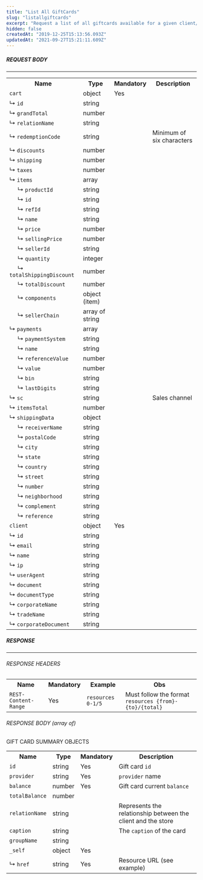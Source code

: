 ```yaml
---
title: "List All GiftCards"
slug: "listallgiftcards"
excerpt: "Request a list of all giftcards available for a given client/cart(request)."
hidden: false
createdAt: "2019-12-25T15:13:56.093Z"
updatedAt: "2021-09-27T15:21:11.609Z"
---
```


##### REQUEST BODY

---

<table>
    <tr>
        <th>Name</th>
        <th>Type</th>
        <th>Mandatory</th>
        <th>Description</th>
    </tr>
    <tr>
        <td><code>cart</code></td>
        <td>object</td>
        <td>Yes</td>
        <td></td>
    </tr>
    <tr>
        <td>&#x21B3; <code>id</code></td>
        <td>string</td>
        <td></td>
        <td></td>
    </tr>
    <tr>
        <td>&#x21B3; <code>grandTotal</code></td>
        <td>number</td>
        <td></td>
        <td></td>
    </tr>
    <tr>
        <td>&#x21B3; <code>relationName</code></td>
        <td>string</td>
        <td></td>
        <td></td>
    </tr>
    <tr>
        <td>&#x21B3; <code>redemptionCode</code></td>
        <td>string</td>
        <td></td>
        <td>Minimum of six characters</td>
    </tr>
    <tr>
        <td>&#x21B3; <code>discounts</code></td>
        <td>number</td>
        <td></td>
        <td></td>
    </tr>
    <tr>
        <td>&#x21B3; <code>shipping</code></td>
        <td>number</td>
        <td></td>
        <td></td>
    </tr>
    <tr>
        <td>&#x21B3; <code>taxes</code></td>
        <td>number</td>
        <td></td>
        <td></td>
    </tr>
    <tr>
        <td>&#x21B3; <code>items</code></td>
        <td>array</td>
        <td></td>
        <td></td>
    </tr>
    <tr>
        <td>&nbsp;&nbsp;&nbsp;&nbsp; &#x21B3; <code>productId</code></td>
        <td>string</td>
        <td></td>
        <td></td>
    </tr>
    <tr>
        <td>&nbsp;&nbsp;&nbsp;&nbsp; &#x21B3; <code>id</code></td>
        <td>string</td>
        <td></td>
        <td></td>
    </tr>
    <tr>
        <td>&nbsp;&nbsp;&nbsp;&nbsp; &#x21B3; <code>refId</code></td>
        <td>string</td>
        <td></td>
        <td></td>
    </tr>
    <tr>
        <td>&nbsp;&nbsp;&nbsp;&nbsp; &#x21B3; <code>name</code></td>
        <td>string</td>
        <td></td>
        <td></td>
    </tr>
    <tr>
        <td>&nbsp;&nbsp;&nbsp;&nbsp; &#x21B3; <code>price</code></td>
        <td>number</td>
        <td></td>
        <td></td>
    </tr>
    <tr>
        <td>&nbsp;&nbsp;&nbsp;&nbsp; &#x21B3; <code>sellingPrice</code></td>
        <td>number</td>
        <td></td>
        <td></td>
    </tr>
    <tr>
        <td>&nbsp;&nbsp;&nbsp;&nbsp; &#x21B3; <code>sellerId</code></td>
        <td>string</td>
        <td></td>
        <td></td>
    </tr>
    <tr>
        <td>&nbsp;&nbsp;&nbsp;&nbsp; &#x21B3; <code>quantity</code></td>
        <td>integer</td>
        <td></td>
        <td></td>
    </tr>
    <tr>
        <td>&nbsp;&nbsp;&nbsp;&nbsp; &#x21B3; <code>totalShippingDiscount</code></td>
        <td>number</td>
        <td></td>
        <td></td>
    </tr>
    <tr>
        <td>&nbsp;&nbsp;&nbsp;&nbsp; &#x21B3; <code>totalDiscount</code></td>
        <td>number</td>
        <td></td>
        <td></td>
    </tr>  
    <tr>
        <td>&nbsp;&nbsp;&nbsp;&nbsp; &#x21B3; <code>components</code></td>
        <td>object (item)</td>
        <td></td>
        <td></td>
    </tr>  
    <tr>
        <td>&nbsp;&nbsp;&nbsp;&nbsp; &#x21B3; <code>sellerChain</code></td>
        <td>array of string</td>
        <td></td>
        <td></td>
    </tr>
    <tr>
        <td>&#x21B3; <code>payments</code></td>
        <td>array</td>
        <td></td>
        <td></td>
    </tr>  
    <tr>
        <td>&nbsp;&nbsp;&nbsp;&nbsp; &#x21B3; <code>paymentSystem</code></td>
        <td>string</td>
        <td></td>
        <td></td>
    </tr>  
    <tr>
        <td>&nbsp;&nbsp;&nbsp;&nbsp; &#x21B3; <code>name</code></td>
        <td>string</td>
        <td></td>
        <td></td>
    </tr>  
    <tr>
        <td>&nbsp;&nbsp;&nbsp;&nbsp; &#x21B3; <code>referenceValue</code></td>
        <td>number</td>
        <td></td>
        <td></td>
    </tr>  
    <tr>
        <td>&nbsp;&nbsp;&nbsp;&nbsp; &#x21B3; <code>value</code></td>
        <td>number</td>
        <td></td>
        <td></td>
    </tr>  
    <tr>
        <td>&nbsp;&nbsp;&nbsp;&nbsp; &#x21B3; <code>bin</code></td>
        <td>string</td>
        <td></td>
        <td></td>
    </tr>  
    <tr>
        <td>&nbsp;&nbsp;&nbsp;&nbsp; &#x21B3; <code>lastDigits</code></td>
        <td>string</td>
        <td></td>
        <td></td>
    </tr>
    <tr>
        <td>&#x21B3; <code>sc</code></td>
        <td>string</td>
        <td></td>
        <td>Sales channel</td>
    </tr>
    <tr>
        <td>&#x21B3; <code>itemsTotal</code></td>
        <td>number</td>
        <td></td>
        <td></td>
    </tr>
    <tr>
        <td>&#x21B3; <code>shippingData</code></td>
        <td>object</td>
        <td></td>
        <td></td>
    </tr>
    <tr>
        <td>&nbsp;&nbsp;&nbsp;&nbsp; &#x21B3; <code>receiverName</code></td>
        <td>string</td>
        <td></td>
        <td></td>
    </tr>  
    <tr>
        <td>&nbsp;&nbsp;&nbsp;&nbsp; &#x21B3; <code>postalCode</code></td>
        <td>string</td>
        <td></td>
        <td></td>
    </tr>  
    <tr>
        <td>&nbsp;&nbsp;&nbsp;&nbsp; &#x21B3; <code>city</code></td>
        <td>string</td>
        <td></td>
        <td></td>
    </tr>  
    <tr>
        <td>&nbsp;&nbsp;&nbsp;&nbsp; &#x21B3; <code>state</code></td>
        <td>string</td>
        <td></td>
        <td></td>
    </tr>  
    <tr>
        <td>&nbsp;&nbsp;&nbsp;&nbsp; &#x21B3; <code>country</code></td>
        <td>string</td>
        <td></td>
        <td></td>
    </tr>  
    <tr>
        <td>&nbsp;&nbsp;&nbsp;&nbsp; &#x21B3; <code>street</code></td>
        <td>string</td>
        <td></td>
        <td></td>
    </tr>  
    <tr>
        <td>&nbsp;&nbsp;&nbsp;&nbsp; &#x21B3; <code>number</code></td>
        <td>string</td>
        <td></td>
        <td></td>
    </tr>  
    <tr>
        <td>&nbsp;&nbsp;&nbsp;&nbsp; &#x21B3; <code>neighborhood</code></td>
        <td>string</td>
        <td></td>
        <td></td>
    </tr>
    <tr>
        <td>&nbsp;&nbsp;&nbsp;&nbsp; &#x21B3; <code>complement</code></td>
        <td>string</td>
        <td></td>
        <td></td>
    </tr>
    <tr>
        <td>&nbsp;&nbsp;&nbsp;&nbsp; &#x21B3; <code>reference</code></td>
        <td>string</td>
        <td></td>
        <td></td>
    </tr>
    <tr>
        <td><code>client</code></td>
        <td>object</td>
        <td>Yes</td>
        <td></td>
    </tr>
    <tr>
        <td>&#x21B3; <code>id</code></td>
        <td>string</td>
        <td></td>
        <td></td>
    </tr>
    <tr>
        <td>&#x21B3; <code>email</code></td>
        <td>string</td>
        <td></td>
        <td></td>
    </tr>  
    <tr>
        <td>&#x21B3; <code>name</code></td>
        <td>string</td>
        <td></td>
        <td></td>
    </tr>  
    <tr>
        <td>&#x21B3; <code>ip</code></td>
        <td>string</td>
        <td></td>
        <td></td>
    </tr>  
    <tr>
        <td>&#x21B3; <code>userAgent</code></td>
        <td>string</td>
        <td></td>
        <td></td>
    </tr>  
    <tr>
        <td>&#x21B3; <code>document</code></td>
        <td>string</td>
        <td></td>
        <td></td>
    </tr>  
    <tr>
        <td>&#x21B3; <code>documentType</code></td>
        <td>string</td>
        <td></td>
        <td></td>
    </tr>  
    <tr>
        <td>&#x21B3; <code>corporateName</code></td>
        <td>string</td>
        <td></td>
        <td></td>
    </tr>  
    <tr>
        <td>&#x21B3; <code>tradeName</code></td>
        <td>string</td>
        <td></td>
        <td></td>
    </tr>  
    <tr>
        <td>&#x21B3; <code>corporateDocument</code></td>
        <td>string</td>
        <td></td>
        <td></td>
    </tr>
</table>

##### RESPONSE

---

###### RESPONSE HEADERS

<table>
    <tr>
        <th>Name</th>
        <th>Mandatory</th>
        <th>Example</th>
        <th>Obs</th>
    </tr>
    <tr>
        <td><code>REST-Content-Range</code></td>
        <td>Yes</td>
        <td><code>resources 0-1/5</code></td>
        <td>Must follow the format <code>resources {from}-{to}/{total}</code></td>
    </tr>
</table>

###### RESPONSE BODY (array of)

GIFT CARD SUMMARY OBJECTS

<table>
    <tr>
        <th>Name</th>
        <th>Type</th>
        <th>Mandatory</th>
        <th>Description</th>
    </tr>
    <tr>
        <td><code>id</code></td>
        <td>string</td>
        <td>Yes</td>
        <td>Gift card <code>id</code></td>
    </tr>
    <tr>
        <td><code>provider</code></td>
        <td>string</td>
        <td>Yes</td>
        <td><code>provider</code> name</td>
    </tr>
    <tr>
        <td><code>balance</code></td>
        <td>number</td>
        <td>Yes</td>
        <td>Gift card current <code>balance</code></td>
    </tr>
    <tr>
        <td><code>totalBalance</code></td>
        <td>number</td>
        <td></td>
        <td></td>
    </tr>
    <tr>
        <td><code>relationName</code></td>
        <td>string</td>
        <td></td>
        <td>Represents the relationship between the client and the store</td>
    </tr>
    <tr>
        <td><code>caption</code></td>
        <td>string</td>
        <td></td>
        <td>The <code>caption</code> of the card</td>
    </tr>
    <tr>
        <td><code>groupName</code></td>
        <td>string</td>
        <td></td>
        <td></td>
    </tr>
    <tr>
        <td><code>_self</code></td>
        <td>object</td>
        <td>Yes</td>
        <td></td>
    </tr>
    <tr>
        <td>&#x21B3; <code>href</code></td>
        <td>string</td>
        <td>Yes</td>
        <td>Resource URL (see example)</td>
    </tr>
</table>
